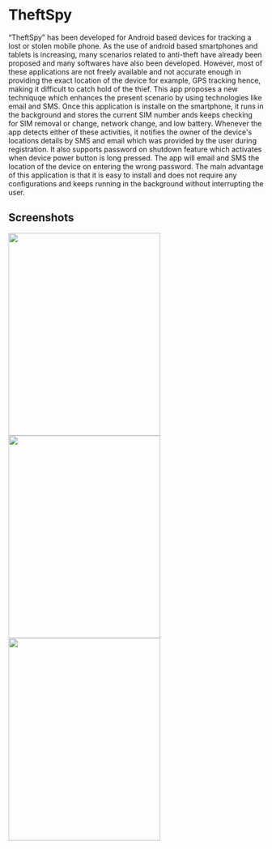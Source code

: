 # TheftSpy
“TheftSpy” has been developed for Android based devices for tracking a lost or stolen mobile phone. As the use of android 
based smartphones and tablets is increasing, many scenarios related to anti-theft have already been proposed and many softwares have also been developed. However, most of these applications are not freely available and not accurate enough in providing the exact location of the device for example, GPS tracking hence, making it difficult to catch hold of the thief. This app proposes a 
new techniquqe which enhances the present scenario by using technologies like email and SMS. Once this application is installe
on the smartphone, it runs in the background and stores the current SIM number ands keeps checking for SIM removal or change, 
network change, and low battery. Whenever the app detects either of these activities, it notifies the owner of the device's locations details by SMS and email which was provided by the user during registration. It also supports password on shutdown feature which activates when device power button is long pressed. The app will email and SMS the location of the device on
entering the wrong password. The main advantage of this application is that it is easy to install and does not require any configurations and keeps running in the background without interrupting the user.

## Screenshots

<img src="https://cloud.githubusercontent.com/assets/14244401/23098425/757a454e-f666-11e6-804a-922262bca3c0.png" width="300" height="400">          <img src="https://cloud.githubusercontent.com/assets/14244401/23098445/e46aa002-f666-11e6-92e2-98041edd8d00.png" width="300" height="400">
<img src="https://cloud.githubusercontent.com/assets/14244401/23098555/2c2709aa-f66a-11e6-99b1-feb56c5aef5a.jpg" width="300" height="400">
